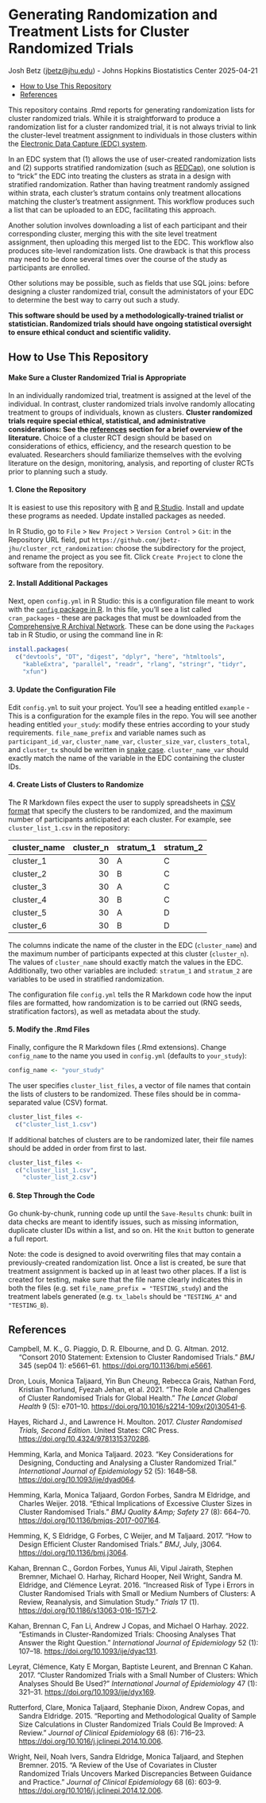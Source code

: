Generating Randomization and Treatment Lists for Cluster Randomized
Trials
================
Josh Betz (<jbetz@jhu.edu>) - Johns Hopkins Biostatistics Center
2025-04-21

- [How to Use This Repository](#how-to-use-this-repository)
- [References](#references)

<!-- This is created by README.Rmd -->

This repository contains .Rmd reports for generating randomization lists
for cluster randomized trials. While it is straightforward to produce a
randomization list for a cluster randomized trial, it is not always
trivial to link the cluster-level treatment assignment to individuals in
those clusters within the [Electronic Data Capture (EDC)
system](https://en.wikipedia.org/wiki/Electronic_data_capture).

In an EDC system that (1) allows the use of user-created randomization
lists and (2) supports stratified randomization (such as
[REDCap](https://projectredcap.org/)), one solution is to “trick” the
EDC into treating the clusters as strata in a design with stratified
randomization. Rather than having treatment randomly assigned within
strata, each cluster’s stratum contains only treatment allocations
matching the cluster’s treatment assignment. This workflow produces such
a list that can be uploaded to an EDC, facilitating this approach.

Another solution involves downloading a list of each participant and
their corresponding cluster, merging this with the site level treatment
assignment, then uploading this merged list to the EDC. This workflow
also produces site-level randomization lists. One drawback is that this
process may need to be done several times over the course of the study
as participants are enrolled.

Other solutions may be possible, such as fields that use SQL joins:
before designing a cluster randomized trial, consult the administators
of your EDC to determine the best way to carry out such a study.

**This software should be used by a methodologically-trained trialist or
statistician. Randomized trials should have ongoing statistical
oversight to ensure ethical conduct and scientific validity.**

## How to Use This Repository

#### Make Sure a Cluster Randomized Trial is Appropriate

In an individually randomized trial, treatment is assigned at the level
of the individual. In contrast, cluster randomized trials involve
randomly allocating treatment to groups of individuals, known as
clusters. **Cluster randomized trials require special ethical,
statistical, and administrative considerations: See the
[references](#references) section for a brief overview of the
literature.** Choice of a cluster RCT design should be based on
considerations of ethics, efficiency, and the research question to be
evaluated. Researchers should familiarize themselves with the evolving
literature on the design, monitoring, analysis, and reporting of cluster
RCTs prior to planning such a study.

#### 1. Clone the Repository

It is easiest to use this repository with
[R](https://cran.r-project.org/) and [R
Studio](https://posit.co/download/rstudio-desktop/). Install and update
these programs as needed. Update installed packages as needed.

In R Studio, go to `File` \> `New Project` \> `Version Control` \>
`Git`: in the Repository URL field, put
`https://github.com/jbetz-jhu/cluster_rct_randomization`: choose the
subdirectory for the project, and rename the project as you see fit.
Click `Create Project` to clone the software from the repository.

#### 2. Install Additional Packages

Next, open `config.yml` in R Studio: this is a configuration file meant
to work with the [`config` package in
R](https://cran.r-project.org/web/packages/config/index.html). In this
file, you’ll see a list called `cran_packages` - these are packages that
must be downloaded from the [Comprehensive R Archival
Network](https://cran.r-project.org/). These can be done using the
`Packages` tab in R Studio, or using the command line in R:

``` r
install.packages(
  c("devtools", "DT", "digest", "dplyr", "here", "htmltools", 
    "kableExtra", "parallel", "readr", "rlang", "stringr", "tidyr",
    "xfun")
```

#### 3. Update the Configuration File

Edit `config.yml` to suit your project. You’ll see a heading entitled
`example` - This is a configuration for the example files in the repo.
You will see another heading entitled `your_study`: modify these entries
according to your study requirements. `file_name_prefix` and variable
names such as `participant_id_var`, `cluster_name_var`,
`cluster_size_var`, `clusters_total`, and `cluster_tx` should be written
in [snake case](https://en.wikipedia.org/wiki/Snake_case).
`cluster_name_var` should exactly match the name of the variable in the
EDC containing the cluster IDs.

#### 4. Create Lists of Clusters to Randomize

The R Markdown files expect the user to supply spreadsheets in [CSV
format](https://readr.tidyverse.org/reference/read_delim.html) that
specify the clusters to be randomized, and the maximum number of
participants anticipated at each cluster. For example, see
`cluster_list_1.csv` in the repository:

| cluster_name | cluster_n | stratum_1 | stratum_2 |
|:-------------|----------:|:----------|:----------|
| cluster_1    |        30 | A         | C         |
| cluster_2    |        30 | B         | C         |
| cluster_3    |        30 | A         | C         |
| cluster_4    |        30 | B         | C         |
| cluster_5    |        30 | A         | D         |
| cluster_6    |        30 | B         | D         |

The columns indicate the name of the cluster in the EDC (`cluster_name`)
and the maximum number of participants expected at this cluster
(`cluster_n`). The values of `cluster_name` should exactly match the
values in the EDC. Additionally, two other variables are included:
`stratum_1` and `stratum_2` are variables to be used in stratified
randomization.

The configuration file `config.yml` tells the R Markdown code how the
input files are formatted, how randomization is to be carried out (RNG
seeds, stratification factors), as well as metadata about the study.

#### 5. Modify the .Rmd Files

Finally, configure the R Markdown files (.Rmd extensions). Change
`config_name` to the name you used in `config.yml` (defaults to
`your_study`):

``` r
config_name <- "your_study"
```

The user specifies `cluster_list_files`, a vector of file names that
contain the lists of clusters to be randomized. These files should be in
comma-separated value (CSV) format.

``` r
cluster_list_files <-
  c("cluster_list_1.csv")
```

If additional batches of clusters are to be randomized later, their file
names should be added in order from first to last.

``` r
cluster_list_files <-
  c("cluster_list_1.csv",
    "cluster_list_2.csv")
```

#### 6. Step Through the Code

Go chunk-by-chunk, running code up until the `Save-Results` chunk: built
in data checks are meant to identify issues, such as missing
information, duplicate cluster IDs within a list, and so on. Hit the
`Knit` button to generate a full report.

Note: the code is designed to avoid overwriting files that may contain a
previously-created randomization list. Once a list is created, be sure
that treatment assignment is backed up in at least two other places. If
a list is created for testing, make sure that the file name clearly
indicates this in both the files (e.g. set
`file_name_prefix = "TESTING_study`) and the treatment labels generated
(e.g. `tx_labels` should be `"TESTING_A"` and `"TESTING_B`).

## References

<div id="refs" class="references csl-bib-body hanging-indent"
entry-spacing="0">

<div id="ref-Campbell2012" class="csl-entry">

Campbell, M. K., G. Piaggio, D. R. Elbourne, and D. G. Altman. 2012.
“Consort 2010 Statement: Extension to Cluster Randomised Trials.” *BMJ*
345 (sep04 1): e5661–61. <https://doi.org/10.1136/bmj.e5661>.

</div>

<div id="ref-Dron2021" class="csl-entry">

Dron, Louis, Monica Taljaard, Yin Bun Cheung, Rebecca Grais, Nathan
Ford, Kristian Thorlund, Fyezah Jehan, et al. 2021. “The Role and
Challenges of Cluster Randomised Trials for Global Health.” *The Lancet
Global Health* 9 (5): e701–10.
<https://doi.org/10.1016/s2214-109x(20)30541-6>.

</div>

<div id="ref-HayesMoulton2017" class="csl-entry">

Hayes, Richard J., and Lawrence H. Moulton. 2017. *Cluster Randomised
Trials, Second Edition*. United States: CRC Press.
<https://doi.org/10.4324/9781315370286>.

</div>

<div id="ref-Hemming2023" class="csl-entry">

Hemming, Karla, and Monica Taljaard. 2023. “Key Considerations for
Designing, Conducting and Analysing a Cluster Randomized Trial.”
*International Journal of Epidemiology* 52 (5): 1648–58.
<https://doi.org/10.1093/ije/dyad064>.

</div>

<div id="ref-Hemming2018" class="csl-entry">

Hemming, Karla, Monica Taljaard, Gordon Forbes, Sandra M Eldridge, and
Charles Weijer. 2018. “Ethical Implications of Excessive Cluster Sizes
in Cluster Randomised Trials.” *BMJ Quality &Amp; Safety* 27 (8):
664–70. <https://doi.org/10.1136/bmjqs-2017-007164>.

</div>

<div id="ref-Hemming2017" class="csl-entry">

Hemming, K, S Eldridge, G Forbes, C Weijer, and M Taljaard. 2017. “How
to Design Efficient Cluster Randomised Trials.” *BMJ*, July, j3064.
<https://doi.org/10.1136/bmj.j3064>.

</div>

<div id="ref-Kahan2016" class="csl-entry">

Kahan, Brennan C., Gordon Forbes, Yunus Ali, Vipul Jairath, Stephen
Bremner, Michael O. Harhay, Richard Hooper, Neil Wright, Sandra M.
Eldridge, and Clémence Leyrat. 2016. “Increased Risk of Type i Errors in
Cluster Randomised Trials with Small or Medium Numbers of Clusters: A
Review, Reanalysis, and Simulation Study.” *Trials* 17 (1).
<https://doi.org/10.1186/s13063-016-1571-2>.

</div>

<div id="ref-Kahan2022" class="csl-entry">

Kahan, Brennan C, Fan Li, Andrew J Copas, and Michael O Harhay. 2022.
“Estimands in Cluster-Randomized Trials: Choosing Analyses That Answer
the Right Question.” *International Journal of Epidemiology* 52 (1):
107–18. <https://doi.org/10.1093/ije/dyac131>.

</div>

<div id="ref-Leyrat2017" class="csl-entry">

Leyrat, Clémence, Katy E Morgan, Baptiste Leurent, and Brennan C Kahan.
2017. “Cluster Randomized Trials with a Small Number of Clusters: Which
Analyses Should Be Used?” *International Journal of Epidemiology* 47
(1): 321–31. <https://doi.org/10.1093/ije/dyx169>.

</div>

<div id="ref-Rutterford2015" class="csl-entry">

Rutterford, Clare, Monica Taljaard, Stephanie Dixon, Andrew Copas, and
Sandra Eldridge. 2015. “Reporting and Methodological Quality of Sample
Size Calculations in Cluster Randomized Trials Could Be Improved: A
Review.” *Journal of Clinical Epidemiology* 68 (6): 716–23.
<https://doi.org/10.1016/j.jclinepi.2014.10.006>.

</div>

<div id="ref-Wright2015" class="csl-entry">

Wright, Neil, Noah Ivers, Sandra Eldridge, Monica Taljaard, and Stephen
Bremner. 2015. “A Review of the Use of Covariates in Cluster Randomized
Trials Uncovers Marked Discrepancies Between Guidance and Practice.”
*Journal of Clinical Epidemiology* 68 (6): 603–9.
<https://doi.org/10.1016/j.jclinepi.2014.12.006>.

</div>

</div>
